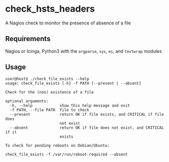 #  check\_hsts\_headers

A Nagios check to monitor the presence of absence of a file

## Requirements

Nagios or Icinga, Python3 with the `argparse`, `sys`, `os`, and `textwrap` modules

## Usage

```
user@host$ ./check_file_exists --help
usage: check_file_exists [-h] -f PATH [--present | --absent]

Check for the (non) existence of a file

optional arguments:
  -h, --help            show this help message and exit
  -f PATH, --file PATH  file to check
  --present             return OK if file exists, and CRITICAL if file does
                        not exist
  --absent              return OK if file does not exist, and CRITICAL if it
                        exists

To check for pending reboots on Debian/Ubuntu:  

check_file_exists -f /var/run/reboot-required --absent  
```

